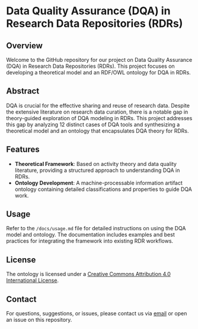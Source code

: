 # Data Quality Assurance (DQA) in Research Data Repositories (RDRs)

## Overview
Welcome to the GitHub repository for our project on Data Quality Assurance (DQA) in Research Data Repositories (RDRs). This project focuses on developing a theoretical model and an RDF/OWL ontology for DQA in RDRs.

## Abstract
DQA is crucial for the effective sharing and reuse of research data. Despite the extensive literature on research data curation, there is a notable gap in theory-guided exploration of DQA modeling in RDRs. This project addresses this gap by analyzing 12 distinct cases of DQA tools and synthesizing a theoretical model and an ontology that encapsulates DQA theory for RDRs.

## Features
- **Theoretical Framework**: Based on activity theory and data quality literature, providing a structured approach to understanding DQA in RDRs.
- **Ontology Development**: A machine-processable information artifact ontology containing detailed classifications and properties to guide DQA work.

## Usage
Refer to the `/docs/usage.md` file for detailed instructions on using the DQA model and ontology. The documentation includes examples and best practices for integrating the framework into existing RDR workflows.

## License
The ontology is licensed under a [Creative Commons Attribution 4.0 International License](https://creativecommons.org/licenses/by/4.0/).

## Contact
For questions, suggestions, or issues, please contact us via [email](mailto:stvilia@gmail.com) or open an issue on this repository.
